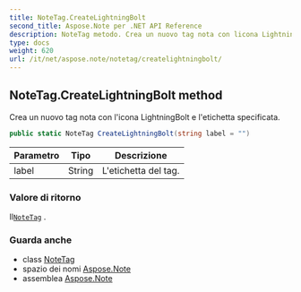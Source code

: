 ```yaml
---
title: NoteTag.CreateLightningBolt
second_title: Aspose.Note per .NET API Reference
description: NoteTag metodo. Crea un nuovo tag nota con licona LightningBolt e letichetta specificata.
type: docs
weight: 620
url: /it/net/aspose.note/notetag/createlightningbolt/
---
```

## NoteTag.CreateLightningBolt method

Crea un nuovo tag nota con l'icona LightningBolt e l'etichetta specificata.

```csharp
public static NoteTag CreateLightningBolt(string label = "")
```

| Parametro | Tipo | Descrizione |
| --- | --- | --- |
| label | String | L'etichetta del tag. |

### Valore di ritorno

Il[`NoteTag`](../) .

### Guarda anche

* class [NoteTag](../)
* spazio dei nomi [Aspose.Note](../../notetag/)
* assemblea [Aspose.Note](../../../)


